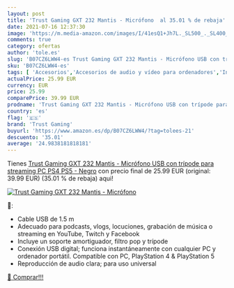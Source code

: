 ```yaml
---
layout: post
title: 'Trust Gaming GXT 232 Mantis - Micrófono  al 35.01 % de rebaja'
date: 2021-07-16 12:37:30
image: 'https://m.media-amazon.com/images/I/41esQ1+Jh7L._SL500_._SL400_.jpg'
comments: true
category: ofertas
author: 'tole.es'
slug: 'B07CZ6LWW4-es Trust Gaming GXT 232 Mantis - Micrófono USB con trípode...'
sku: 'B07CZ6LWW4-es'
tags: [ 'Accesorios','Accesorios de audio y vídeo para ordenadores','Informática','Micrófonos para informática','ps4','ps5','trust gaming', ]
actualPrice: 25.99 EUR
currency: EUR
price: 25.99
comparePrice: 39.99 EUR
prodname: 'Trust Gaming GXT 232 Mantis - Micrófono USB con trípode para streaming  PC  PS4  PS5 - Negro'
country: 'es'
flag: '🇪🇸'
brand: 'Trust Gaming'
buyurl: 'https://www.amazon.es/dp/B07CZ6LWW4/?tag=tolees-21'
descuento: '35.01'
average: '24.9838181818181'
---
```


Tienes [Trust Gaming GXT 232 Mantis - Micrófono USB con trípode para streaming  PC  PS4  PS5 - Negro](https://www.amazon.es/dp/B07CZ6LWW4/?tag=tolees-21) con precio final de  25.99 EUR (original: 39.99 EUR) (35.01 %  de rebaja) aqui!

[![Trust Gaming GXT 232 Mantis - Micrófono ](https://m.media-amazon.com/images/I/41esQ1+Jh7L._SL500_._SL400_.jpg)](https://www.amazon.es/dp/B07CZ6LWW4/?tag=tolees-21)

🔎:

- Cable USB de 1.5 m
- Adecuado para podcasts, vlogs, locuciones, grabación de música o streaming en YouTube, Twitch y Facebook
- Incluye un soporte amortiguador, filtro pop y trípode
- Conexión USB digital; funciona instantáneamente con cualquier PC y ordenador portátil. Compatible con PC, PlayStation 4 & PlayStation 5
- Reproducción de audio clara; para uso universal

[🛒 Comprar!!!](https://www.amazon.es/dp/B07CZ6LWW4/?tag=tolees-21)
